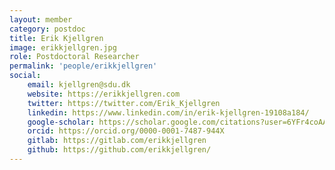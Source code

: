 ```yaml
---
layout: member
category: postdoc
title: Erik Kjellgren
image: erikkjellgren.jpg
role: Postdoctoral Researcher
permalink: 'people/erikkjellgren'
social:
    email: kjellgren@sdu.dk
    website: https://erikkjellgren.com
    twitter: https://twitter.com/Erik_Kjellgren
    linkedin: https://www.linkedin.com/in/erik-kjellgren-19108a184/
    google-scholar: https://scholar.google.com/citations?user=6YFr4coAAAAJ&hl=en&oi=ao
    orcid: https://orcid.org/0000-0001-7487-944X
    gitlab: https://gitlab.com/erikkjellgren
    github: https://github.com/erikkjellgren/
---
```

